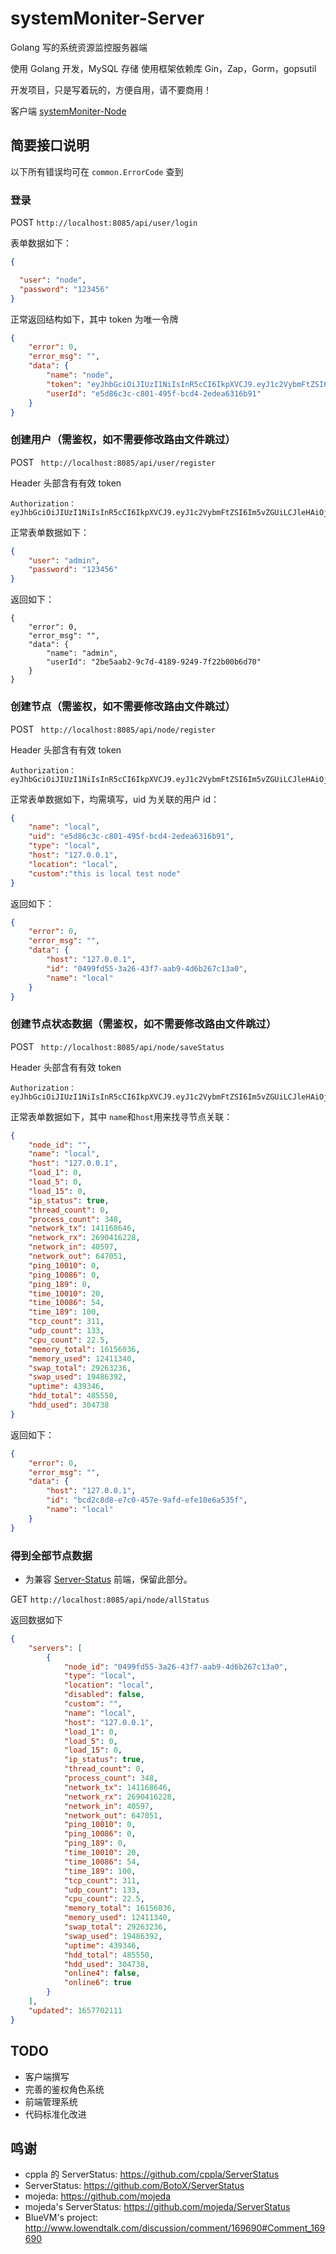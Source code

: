 # systemMoniter-Server
Golang 写的系统资源监控服务器端

使用 Golang 开发，MySQL 存储
使用框架依赖库 Gin，Zap，Gorm，gopsutil

开发项目，只是写着玩的，方便自用，请不要商用！

客户端 [systemMoniter-Node](https://github.com/MoYu-Group/systemMoniter-Node)

## 简要接口说明

以下所有错误均可在 `common.ErrorCode` 查到

### 登录

POST `http://localhost:8085/api/user/login`

表单数据如下：

```json
{

  "user": "node",
  "password": "123456"
}
```

正常返回结构如下，其中 token 为唯一令牌

```json
{
    "error": 0,
    "error_msg": "",
    "data": {
        "name": "node",
        "token": "eyJhbGciOiJIUzI1NiIsInR5cCI6IkpXVCJ9.eyJ1c2VybmFtZSI6Im5vZGUiLCJleHAiOjE2NTc2OTg0MDMsImlhdCI6MTY1NzY4NzYwMywibmJmIjoxNjU3Njg3NjAzfQ.fHyo2px-u37qADdKzf2PmFj-7OV2z9z7mkgI1av3sWs",
        "userId": "e5d86c3c-c801-495f-bcd4-2edea6316b91"
    }
}
```

### 创建用户（需鉴权，如不需要修改路由文件跳过）

POST ` http://localhost:8085/api/user/register`

Header 头部含有有效 token

````
Authorization：eyJhbGciOiJIUzI1NiIsInR5cCI6IkpXVCJ9.eyJ1c2VybmFtZSI6Im5vZGUiLCJleHAiOjE2NTc2ODk1NDcsImlhdCI6MTY1NzY3ODc0NywibmJmIjoxNjU3Njc4NzQ3fQ.P1dJnpJL9ZYcRYRPhRcHJBPj5oBv8gi6WAAXXT1yC3E`
````

正常表单数据如下：

```json
{
    "user": "admin",
    "password": "123456"
}
```

返回如下：

```
{
    "error": 0,
    "error_msg": "",
    "data": {
        "name": "admin",
        "userId": "2be5aab2-9c7d-4189-9249-7f22b00b6d70"
    }
}
```

### 创建节点（需鉴权，如不需要修改路由文件跳过）

POST ` http://localhost:8085/api/node/register`

Header 头部含有有效 token

````
Authorization：eyJhbGciOiJIUzI1NiIsInR5cCI6IkpXVCJ9.eyJ1c2VybmFtZSI6Im5vZGUiLCJleHAiOjE2NTc2ODk1NDcsImlhdCI6MTY1NzY3ODc0NywibmJmIjoxNjU3Njc4NzQ3fQ.P1dJnpJL9ZYcRYRPhRcHJBPj5oBv8gi6WAAXXT1yC3E`
````

正常表单数据如下，均需填写，uid 为关联的用户 id：

```json
{
    "name": "local",
    "uid": "e5d86c3c-c801-495f-bcd4-2edea6316b91",
    "type": "local",
    "host": "127.0.0.1",
    "location": "local",
    "custom":"this is local test node"
}
```

返回如下：

```json
{
    "error": 0,
    "error_msg": "",
    "data": {
        "host": "127.0.0.1",
        "id": "0499fd55-3a26-43f7-aab9-4d6b267c13a0",
        "name": "local"
    }
}
```

### 创建节点状态数据（需鉴权，如不需要修改路由文件跳过）

POST ` http://localhost:8085/api/node/saveStatus`

Header 头部含有有效 token

````
Authorization：eyJhbGciOiJIUzI1NiIsInR5cCI6IkpXVCJ9.eyJ1c2VybmFtZSI6Im5vZGUiLCJleHAiOjE2NTc2ODk1NDcsImlhdCI6MTY1NzY3ODc0NywibmJmIjoxNjU3Njc4NzQ3fQ.P1dJnpJL9ZYcRYRPhRcHJBPj5oBv8gi6WAAXXT1yC3E`
````

正常表单数据如下，其中 `name`和`host`用来找寻节点关联：

```json
{
    "node_id": "",
    "name": "local",
    "host": "127.0.0.1",
    "load_1": 0,
    "load_5": 0,
    "load_15": 0,
    "ip_status": true,
    "thread_count": 0,
    "process_count": 348,
    "network_tx": 141168646,
    "network_rx": 2690416228,
    "network_in": 40597,
    "network_out": 647051,
    "ping_10010": 0,
    "ping_10086": 0,
    "ping_189": 0,
    "time_10010": 20,
    "time_10086": 54,
    "time_189": 100,
    "tcp_count": 311,
    "udp_count": 133,
    "cpu_count": 22.5,
    "memory_total": 16156036,
    "memory_used": 12411340,
    "swap_total": 29263236,
    "swap_used": 19486392,
    "uptime": 439346,
    "hdd_total": 485550,
    "hdd_used": 304738
}
```

返回如下：

```json
{
    "error": 0,
    "error_msg": "",
    "data": {
        "host": "127.0.0.1",
        "id": "bcd2c8d8-e7c0-457e-9afd-efe10e6a535f",
        "name": "local"
    }
}
```

### 得到全部节点数据

- 为兼容 [Server-Status](https://github.com/cppla/ServerStatus) 前端，保留此部分。

GET `http://localhost:8085/api/node/allStatus`

返回数据如下

```json
{
    "servers": [
        {
            "node_id": "0499fd55-3a26-43f7-aab9-4d6b267c13a0",
            "type": "local",
            "location": "local",
            "disabled": false,
            "custom": "",
            "name": "local",
            "host": "127.0.0.1",
            "load_1": 0,
            "load_5": 0,
            "load_15": 0,
            "ip_status": true,
            "thread_count": 0,
            "process_count": 348,
            "network_tx": 141168646,
            "network_rx": 2690416228,
            "network_in": 40597,
            "network_out": 647051,
            "ping_10010": 0,
            "ping_10086": 0,
            "ping_189": 0,
            "time_10010": 20,
            "time_10086": 54,
            "time_189": 100,
            "tcp_count": 311,
            "udp_count": 133,
            "cpu_count": 22.5,
            "memory_total": 16156036,
            "memory_used": 12411340,
            "swap_total": 29263236,
            "swap_used": 19486392,
            "uptime": 439346,
            "hdd_total": 485550,
            "hdd_used": 304738,
            "online4": false,
            "online6": true
        }
    ],
    "updated": 1657702111
}
```

## TODO

- 客户端撰写
- 完善的鉴权角色系统
- 前端管理系统
- 代码标准化改进

## 鸣谢

* cppla 的 ServerStatus: https://github.com/cppla/ServerStatus
* ServerStatus: https://github.com/BotoX/ServerStatus
* mojeda: https://github.com/mojeda 
* mojeda's ServerStatus: https://github.com/mojeda/ServerStatus
* BlueVM's project: http://www.lowendtalk.com/discussion/comment/169690#Comment_169690
